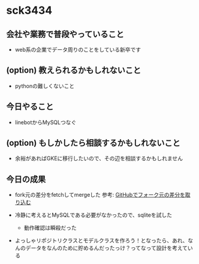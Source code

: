 # sck3434

## 会社や業務で普段やっていること
- web系の企業でデータ周りのことをしている新卒です

## (option) 教えられるかもしれないこと
- pythonの難しくないこと

## 今日やること
- linebotからMySQLつなぐ

## (option) もしかしたら相談するかもしれないこと
- 余裕があればGKEに移行したいので、その辺を相談するかもしれません

## 今日の成果
- fork元の差分をfetchしてmergeした
参考: [GitHubでフォーク元の差分を取り込む](https://qiita.com/icb54615/items/3544c419a3f6fc3534fb)

- 冷静に考えるとMySQLである必要がなかったので、sqliteを試した
  - 動作確認は瞬殺だった

- よっしゃリポジトリクラスとモデルクラスを作ろう！となったら、あれ、なんのデータをなんのために貯めるんだったっけ？ってなって設計を考えている